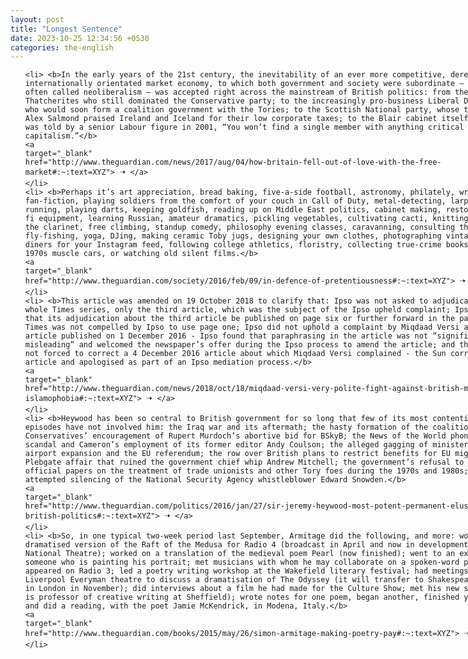 ```yaml
---
layout: post
title: "Longest Sentence"
date: 2023-10-25 12:34:56 +0530
categories: the-english
---
```

<style>
    ol {
        width: 800px;
        margin: 0 auto;
    }
ol li {
    font-size: 18px;
    line-height: 1.5;
    padding-bottom: 8px;
}
</style>
<ol>

    <li> <b>In the early years of the 21st century, the inevitability of an ever more competitive, deregulated, internationally orientated market economy, to which both government and society were subordinate – a doctrine often called neoliberalism – was accepted right across the mainstream of British politics: from the Thatcherites who still dominated the Conservative party; to the increasingly pro-business Liberal Democrats, who would soon form a coalition government with the Tories; to the Scottish National party, whose then leader Alex Salmond praised Ireland and Iceland for their low corporate taxes; to the Blair cabinet itself, where, I was told by a senior Labour figure in 2001, “You won’t find a single member with anything critical to say about capitalism.”</b>
    <a 
    target="_blank" 
    href="http://www.theguardian.com/news/2017/aug/04/how-britain-fell-out-of-love-with-the-free-market#:~:text=XYZ"> 🠢 </a>
    </li>
    <li> <b>Perhaps it’s art appreciation, bread baking, five-a-side football, astronomy, philately, writing erotic fan-fiction, playing soldiers from the comfort of your couch in Call of Duty, metal-detecting, larping, running, playing darts, keeping goldfish, reading up on Middle East politics, cabinet making, restoring old hi-fi equipment, learning Russian, amateur dramatics, pickling vegetables, cultivating cacti, knitting, learning the clarinet, free climbing, standup comedy, philosophy evening classes, caravanning, consulting the tarot, fly-fishing, yoga, DJing, making ceramic Toby jugs, designing your own clothes, photographing vintage American diners for your Instagram feed, following college athletics, floristry, collecting true-crime books, racing 1970s muscle cars, or watching old silent films.</b>
    <a 
    target="_blank" 
    href="http://www.theguardian.com/society/2016/feb/09/in-defence-of-pretentiousness#:~:text=XYZ"> 🠢 </a>
    </li>
    <li> <b>This article was amended on 19 October 2018 to clarify that: Ipso was not asked to adjudicate on the whole Times series, only the third article, which was the subject of the Ipso upheld complaint; Ipso specified that its adjudication about the third article be published on page six or further forward in the paper – the Times was not compelled by Ipso to use page one; Ipso did not uphold a complaint by Miqdaad Versi about a Sun article published on 1 December 2016 - Ipso found that paraphrasing in the article was not “significantly misleading” and welcomed the newspaper’s offer during the Ipso process to amend the article; and the Sun was not forced to correct a 4 December 2016 article about which Miqdaad Versi complained - the Sun corrected that article and apologised as part of an Ipso mediation process.</b>
    <a 
    target="_blank" 
    href="http://www.theguardian.com/news/2018/oct/18/miqdaad-versi-very-polite-fight-against-british-media-islamophobia#:~:text=XYZ"> 🠢 </a>
    </li>
    <li> <b>Heywood has been so central to British government for so long that few of its most contentious modern episodes have not involved him: the Iraq war and its aftermath; the hasty formation of the coalition; the Conservatives’ encouragement of Rupert Murdoch’s abortive bid for BSkyB; the News of the World phone-hacking scandal and Cameron’s employment of its former editor Andy Coulson; the alleged gagging of ministers over airport expansion and the EU referendum; the row over British plans to restrict benefits for EU migrants; the Plebgate affair that ruined the government chief whip Andrew Mitchell; the government’s refusal to release official papers on the treatment of trade unionists and other Tory foes during the 1970s and 1980s; the attempted silencing of the National Security Agency whistleblower Edward Snowden.</b>
    <a 
    target="_blank" 
    href="http://www.theguardian.com/politics/2016/jan/27/sir-jeremy-heywood-most-potent-permanent-elusive-figure-british-politics#:~:text=XYZ"> 🠢 </a>
    </li>
    <li> <b>So, in one typical two-week period last September, Armitage did the following, and more: worked on a dramatised version of the Raft of the Medusa for Radio 4 (broadcast in April and now in development at the National Theatre); worked on a translation of the medieval poem Pearl (now finished); went to an exhibition by someone who is painting his portrait; met musicians with whom he may collaborate on a spoken-word project; appeared on Radio 3; led a poetry writing workshop at the Wakefield literary festival; had meetings at the Liverpool Everyman theatre to discuss a dramatisation of The Odyssey (it will transfer to Shakespeare’s Globe in London in November); did interviews about a film he had made for the Culture Show; met his new students (he is professor of creative writing at Sheffield); wrote notes for one poem, began another, finished yet another; and did a reading, with the poet Jamie McKendrick, in Modena, Italy.</b>
    <a 
    target="_blank" 
    href="http://www.theguardian.com/books/2015/may/26/simon-armitage-making-poetry-pay#:~:text=XYZ"> 🠢 </a>
    </li>